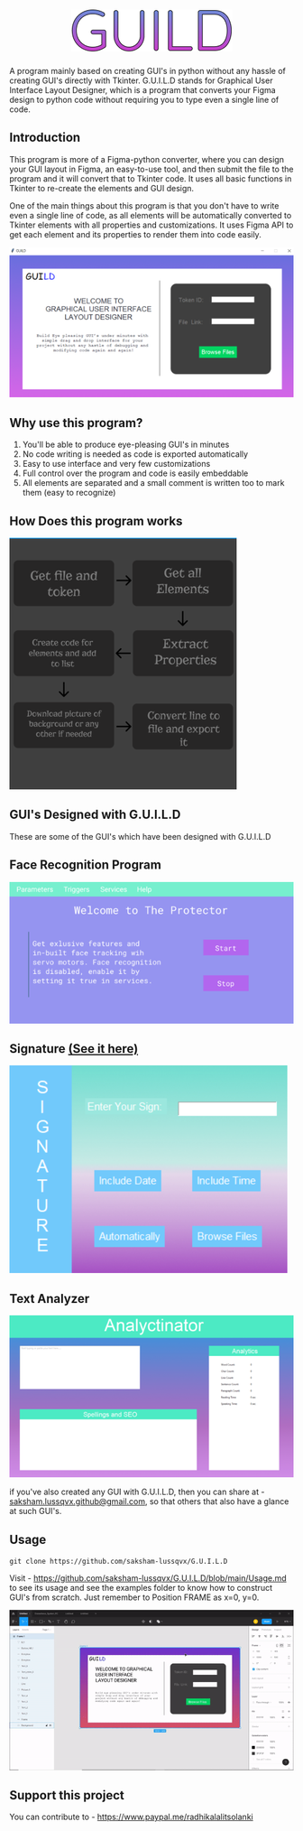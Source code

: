 <h1 align='center'> <img src='https://github.com/saksham-lussqvx/images/blob/master/GUILD.png' /> </h1>
A program mainly based on creating GUI's in python without any hassle of creating GUI's directly with Tkinter. G.U.I.L.D stands for Graphical User Interface Layout Designer, which is a program that converts your Figma design to python code without requiring you to type even a single line of code.


## Introduction
This program is more of a Figma-python converter, where you can design your GUI layout in Figma, an easy-to-use tool, and then submit the file to the program and it will convert that to Tkinter code. It uses all basic functions in Tkinter to re-create the elements and GUI design.

One of the main things about this program is that you don't have to write even a single line of code, as all elements will be automatically converted to Tkinter elements with all properties and customizations. It uses Figma API to get each element and its properties to render them into code easily.

![GUILD](https://github.com/saksham-lussqvx/images/blob/master/img_1%20(2).png)


## Why use this program?

1. You'll be able to produce eye-pleasing GUI's in minutes
2. No code writing is needed as code is exported automatically
3. Easy to use interface and very few customizations
4. Full control over the program and code is easily embeddable
5. All elements are separated and a small comment is written too to mark them (easy to recognize)

## How Does this program works

![Image](https://github.com/saksham-lussqvx/images/blob/master/img_2%20(1).png)


## GUI's Designed with G.U.I.L.D
These are some of the GUI's which have been designed with G.U.I.L.D

## Face Recognition Program
![Image](https://github.com/saksham-lussqvx/images/blob/master/img_show%20(1).png)
## Signature [(See it here)](https://github.com/saksham-lussqvx/Signature)
![Image](https://github.com/saksham-lussqvx/images/blob/master/img_show_2.png)
## Text Analyzer
![Image](https://github.com/saksham-lussqvx/images/blob/master/img_show_3%20(3).png)

if you've also created any GUI with G.U.I.L.D, then you can share at - saksham.lussqvx.github@gmail.com, so that others that also have a glance at such GUI's.


## Usage
```
git clone https://github.com/saksham-lussqvx/G.U.I.L.D
```
Visit - https://github.com/saksham-lussqvx/G.U.I.L.D/blob/main/Usage.md to see its usage and see the examples folder to know how to construct GUI's from scratch. Just remember to Position FRAME as x=0, y=0.

![Image](https://github.com/saksham-lussqvx/images/blob/master/frame.gif)


## Support this project

You can contribute to - https://www.paypal.me/radhikalalitsolanki
